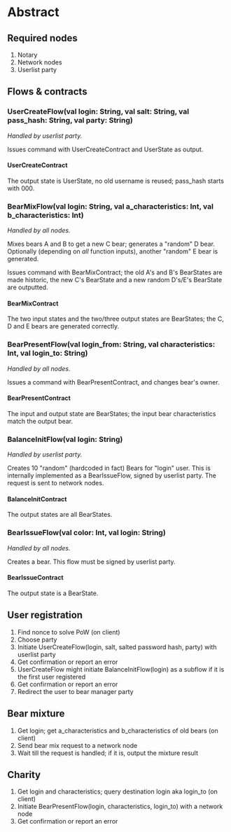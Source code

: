 # Abstract


## Required nodes

1. Notary
2. Network nodes
3. Userlist party

## Flows & contracts

### UserCreateFlow(val login: String, val salt: String, val pass_hash: String, val party: String)

*Handled by userlist party.*

Issues command with UserCreateContract and UserState as output.

#### UserCreateContract

The output state is UserState, no old username is reused; pass_hash starts with 000.


### BearMixFlow(val login: String, val a_characteristics: Int, val b_characteristics: Int)

*Handled by all nodes.*

Mixes bears A and B to get a new C bear; generates a "random" D bear. Optionally (depending on *all* function inputs), another "random" E bear is generated.

Issues command with BearMixContract; the old A's and B's BearStates are made historic, the new C's BearState and a new random D's/E's BearState are outputted.

#### BearMixContract

The two input states and the two/three output states are BearStates; the C, D and E bears are generated correctly.


### BearPresentFlow(val login_from: String, val characteristics: Int, val login_to: String)

*Handled by all nodes.*

Issues a command with BearPresentContract, and changes bear's owner.

#### BearPresentContract

The input and output state are BearStates; the input bear characteristics match the output bear.


### BalanceInitFlow(val login: String)

*Handled by userlist party.*

Creates 10 "random" (hardcoded in fact) Bears for "login" user. This is internally implemented as a BearIssueFlow, signed by userlist party. The request is sent to network nodes.

#### BalanceInitContract

The output states are all BearStates.


### BearIssueFlow(val color: Int, val login: String)

*Handled by all nodes.*

Creates a bear. This flow must be signed by userlist party.

#### BearIssueContract

The output state is a BearState.


## User registration

1. Find nonce to solve PoW (on client)
2. Choose party
3. Initiate UserCreateFlow(login, salt, salted password hash, party) with userlist party
4. Get confirmation or report an error
5. UserCreateFlow might initiate BalanceInitFlow(login) as a subflow if it is the first user registered
6. Get confirmation or report an error
7. Redirect the user to bear manager party

## Bear mixture

1. Get login; get a_characteristics and b_characteristics of old bears (on client)
3. Send bear mix request to a network node
4. Wait till the request is handled; if it is, output the mixture result

## Charity

1. Get login and characteristics; query destination login aka login_to (on client)
2. Initiate BearPresentFlow(login, characteristics, login_to) with a network node
3. Get confirmation or report an error